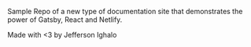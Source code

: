 Sample Repo of a new type of documentation site that demonstrates the power of Gatsby, React and Netlify. 

Made with <3 by Jefferson Ighalo
